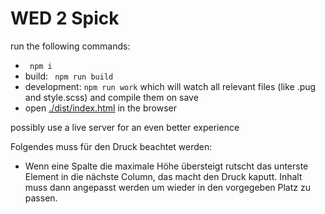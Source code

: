 # WED 2 Spick 
run the following commands: 
- `` npm i``
- build: `` npm run build``
- development: `` npm run work `` which will watch all relevant files (like .pug and style.scss) and compile them on save
- open [./dist/index.html](./dist/index.html) in the browser

possibly use a live server for an even better experience

Folgendes muss für den Druck beachtet werden: 
- Wenn eine Spalte die maximale Höhe übersteigt rutscht das unterste Element in die nächste Column, das macht den Druck kaputt. Inhalt muss dann angepasst werden um wieder in den vorgegeben Platz zu passen. 